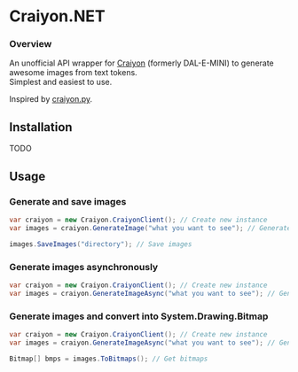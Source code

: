 # Craiyon.NET
### Overview
An unofficial API wrapper for [Craiyon](https://craiyon.com) (formerly DAL-E-MINI) to generate awesome images from text tokens.\
Simplest and easiest to use.

Inspired by [craiyon.py](https://github.com/FireHead90544/craiyon.py).

## Installation
TODO

## Usage
### Generate and save images
```csharp
var craiyon = new Craiyon.CraiyonClient(); // Create new instance
var images = craiyon.GenerateImage("what you want to see"); // Generate image

images.SaveImages("directory"); // Save images
```

### Generate images asynchronously
```csharp
var craiyon = new Craiyon.CraiyonClient(); // Create new instance
var images = craiyon.GenerateImageAsync("what you want to see"); // Generate image
```

### Generate images and convert into System.Drawing.Bitmap
```csharp
var craiyon = new Craiyon.CraiyonClient(); // Create new instance
var images = craiyon.GenerateImageAsync("what you want to see"); // Generate image

Bitmap[] bmps = images.ToBitmaps(); // Get bitmaps
```
